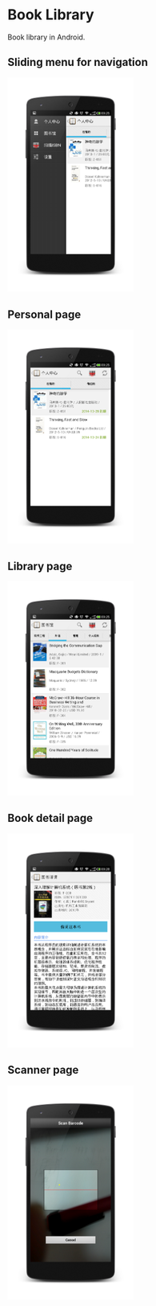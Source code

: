 Book Library
=======

Book library in Android.

Sliding menu for navigation
--------------
<img src="screenshots/sliding_menu.png" alt="sliding menu for navigation" width="50%" height="50%"> 

Personal page
--------------
<img src="screenshots/peronal.png" alt="personal page" width="50%" height="50%">

Library page
--------------
<img src="screenshots/library.png" alt="library page" width="50%" height="50%">

Book detail page
--------------
<img src="screenshots/book_detail.png" alt="book detail page" width="50%" height="50%">

Scanner page
--------------
<img src="screenshots/bar_scanner.png" alt="scanner page" width="50%" height="50%">
